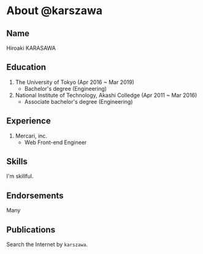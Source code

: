# About @karszawa

## Name

Hiroaki KARASAWA

## Education

1. The University of Tokyo (Apr 2016 ~ Mar 2019)
   - Bachelor's degree (Engineering)
2. National Institute of Technology, Akashi Colledge (Apr 2011 ~ Mar 2016)
   - Associate bachelor's degree (Engineering)

## Experience

1. Mercari, inc.
   - Web Front-end Engineer

## Skills

I'm skillful.

## Endorsements

Many

## Publications

Search the Internet by `karszawa`.
